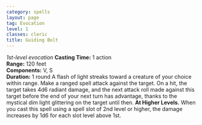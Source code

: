 ```yaml
---
category: spells
layout: page
tag: Evocation
level: 1
classes: cleric
title: Guiding Bolt 
---
```

_1st-level evocation_ 
**Casting Time:** 1 action   
**Range:** 120 feet    
**Components:** V, S    
**Duration:** 1 round 
A flash of light streaks toward a creature of your choice within range. Make a ranged spell attack against the target. On a hit, the target takes 4d6 radiant damage, and the next attack roll made against this target before the end of your next turn has advantage, thanks to the mystical dim light glittering on the target until then. 
**At Higher Levels.** When you cast this spell using a spell slot of 2nd level or higher, the damage increases by 1d6 for each slot level above 1st. 
